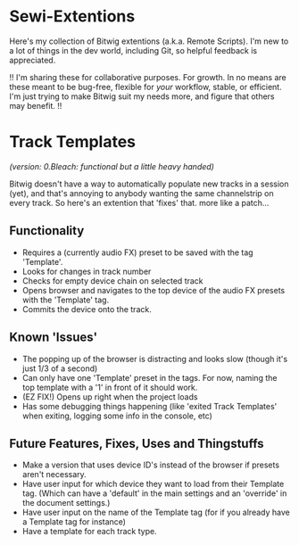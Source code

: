 # Sewi-Extentions
Here's my collection of Bitwig extentions (a.k.a. Remote Scripts).
I'm new to a lot of things in the dev world, including Git, so helpful feedback is appreciated.

!! I'm sharing these for collaborative purposes. For growth. 
In no means are these meant to be bug-free, flexible for *your* workflow, stable, or efficient. 
I'm just trying to make Bitwig suit my needs more, and figure that others may benefit. !!

# Track Templates
*(version: 0.Bleach: functional but a little heavy handed)*

Bitwig doesn't have a way to automatically populate new tracks in a session (yet), and that's annoying to anybody wanting the same channelstrip on every track.
So here's an extention that 'fixes' that. more like a patch... 

## Functionality
- Requires a (currently audio FX) preset to be saved with the tag 'Template'. 
- Looks for changes in track number
- Checks for empty device chain on selected track
- Opens browser and navigates to the top device of the audio FX presets with the 'Template' tag. 
- Commits the device onto the track.

## Known 'Issues'
- The popping up of the browser is distracting and looks slow (though it's just 1/3 of a second)
- Can only have one 'Template' preset in the tags. For now, naming the top template with a '1' in front of it should work. 
- (EZ FIX!) Opens up right when the project loads
- Has some debugging things happening (like 'exited Track Templates' when exiting, logging some info in the console, etc) 

## Future Features, Fixes, Uses and Thingstuffs
- Make a version that uses device ID's instead of the browser if presets aren't necessary. 
- Have user input for which device they want to load from their Template tag. (Which can have a 'default' in the main settings and an 'override' in the document settings.)
- Have user input on the name of the Template tag (for if you already have a Template tag for instance)
- Have a template for each track type. 

